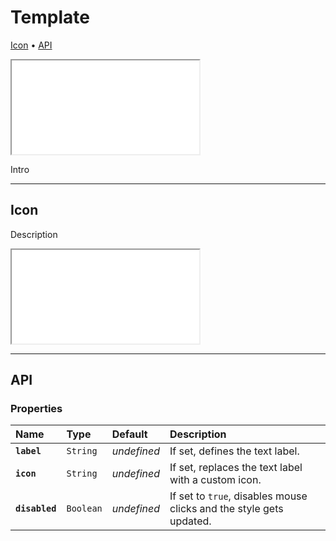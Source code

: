 # Template

[Icon](components/template#icon) • [API](components/template#api)

<iframe src="./assets/demos/components/template/main.html"></iframe>

Intro 

---

## Icon

Description

<iframe src="./assets/demos/components/template/icon.html"></iframe>

---

## API

### Properties

| Name | Type | Default | Description |
| :-- | :-- | :-- | :-- |
| **`label`** | `String` | _undefined_ | If set, defines the text label. |
| **`icon`** | `String` | _undefined_ | If set, replaces the text label with a custom icon. |
| **`disabled`** | `Boolean` | _undefined_ | If set to `true`, disables mouse clicks and the style gets updated. |
